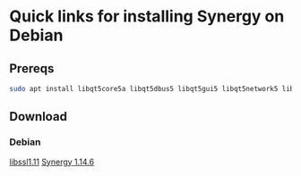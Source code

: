 # Quick links for installing Synergy on Debian

## Prereqs

```bash
sudo apt install libqt5core5a libqt5dbus5 libqt5gui5 libqt5network5 libqt5widgets5
```

## Download 
### Debian
[libssl1.11](https://github.com/aaron-imbrock/synergy-dpkg/raw/main/libssl1.1_1.1.1n-0+deb10u6_amd64.deb)
[Synergy 1.14.6](https://github.com/aaron-imbrock/synergy-dpkg/raw/main/synergy_1.14.6-stable.06a860d9_debian11_amd64.deb)
